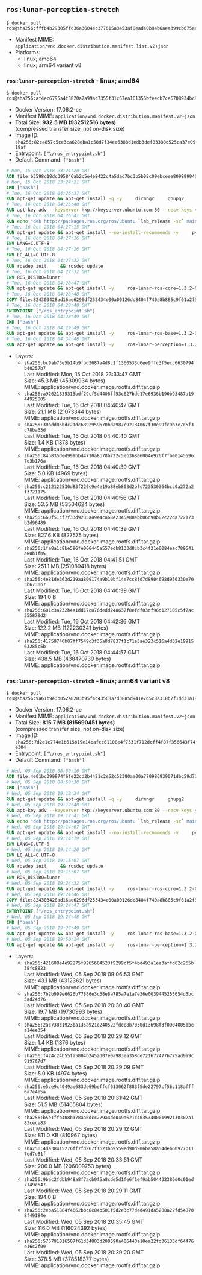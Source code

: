 ## `ros:lunar-perception-stretch`

```console
$ docker pull ros@sha256:fffb4b29305ffc36a3604ec377615a3453af8eade0b84b6aea399cb675aa5753
```

-	Manifest MIME: `application/vnd.docker.distribution.manifest.list.v2+json`
-	Platforms:
	-	linux; amd64
	-	linux; arm64 variant v8

### `ros:lunar-perception-stretch` - linux; amd64

```console
$ docker pull ros@sha256:af4ec6795a4f3820a2a99ac7355f31c67ea161356bfeedb7ce6708934bc9a632
```

-	Docker Version: 17.06.2-ce
-	Manifest MIME: `application/vnd.docker.distribution.manifest.v2+json`
-	Total Size: **932.5 MB (932512516 bytes)**  
	(compressed transfer size, not on-disk size)
-	Image ID: `sha256:82ca857c5ce3ca628eba1c58d7f34ee6388d1edb3def83388d525ca37e0919af`
-	Entrypoint: `["\/ros_entrypoint.sh"]`
-	Default Command: `["bash"]`

```dockerfile
# Mon, 15 Oct 2018 23:24:20 GMT
ADD file:b3598c18dc395846ab2c5e4e8422c4a5dad7bc3b5b08c09ebceee80989904641 in / 
# Mon, 15 Oct 2018 23:24:21 GMT
CMD ["bash"]
# Tue, 16 Oct 2018 04:26:37 GMT
RUN apt-get update && apt-get install -q -y     dirmngr     gnupg2     lsb-release     && rm -rf /var/lib/apt/lists/*
# Tue, 16 Oct 2018 04:26:40 GMT
RUN apt-key adv --keyserver hkp://keyserver.ubuntu.com:80 --recv-keys 421C365BD9FF1F717815A3895523BAEEB01FA116
# Tue, 16 Oct 2018 04:26:41 GMT
RUN echo "deb http://packages.ros.org/ros/ubuntu `lsb_release -sc` main" > /etc/apt/sources.list.d/ros-latest.list
# Tue, 16 Oct 2018 04:27:15 GMT
RUN apt-get update && apt-get install --no-install-recommends -y     python-rosdep     python-rosinstall     python-vcstools     && rm -rf /var/lib/apt/lists/*
# Tue, 16 Oct 2018 04:27:16 GMT
ENV LANG=C.UTF-8
# Tue, 16 Oct 2018 04:27:16 GMT
ENV LC_ALL=C.UTF-8
# Tue, 16 Oct 2018 04:27:32 GMT
RUN rosdep init     && rosdep update
# Tue, 16 Oct 2018 04:27:32 GMT
ENV ROS_DISTRO=lunar
# Tue, 16 Oct 2018 04:28:47 GMT
RUN apt-get update && apt-get install -y     ros-lunar-ros-core=1.3.2-0*     && rm -rf /var/lib/apt/lists/*
# Tue, 16 Oct 2018 04:28:48 GMT
COPY file:824303428ad16ae6296df253434e00a00126dc8404f740a8b885c9f61a2f5fcb in / 
# Tue, 16 Oct 2018 04:28:48 GMT
ENTRYPOINT ["/ros_entrypoint.sh"]
# Tue, 16 Oct 2018 04:28:49 GMT
CMD ["bash"]
# Tue, 16 Oct 2018 04:29:49 GMT
RUN apt-get update && apt-get install -y     ros-lunar-ros-base=1.3.2-0*     && rm -rf /var/lib/apt/lists/*
# Tue, 16 Oct 2018 04:34:48 GMT
RUN apt-get update && apt-get install -y     ros-lunar-perception=1.3.2-0*     && rm -rf /var/lib/apt/lists/*
```

-	Layers:
	-	`sha256:bc9ab73e5b14b9fbd3687a4d8c1f1360533d6ee9ffc3f5ecc6630794b40257b7`  
		Last Modified: Mon, 15 Oct 2018 23:33:47 GMT  
		Size: 45.3 MB (45309934 bytes)  
		MIME: application/vnd.docker.image.rootfs.diff.tar.gzip
	-	`sha256:a92621335313bdf29cf5d4406ff53c827bde17e6936b190b93487a1944925805`  
		Last Modified: Tue, 16 Oct 2018 04:40:47 GMT  
		Size: 21.1 MB (21073344 bytes)  
		MIME: application/vnd.docker.image.rootfs.diff.tar.gzip
	-	`sha256:30add05bdc21dc6892959670bda987c92184067f30e99fc9b3e7d5f3c78ba33d`  
		Last Modified: Tue, 16 Oct 2018 04:40:40 GMT  
		Size: 1.4 KB (1378 bytes)  
		MIME: application/vnd.docker.image.rootfs.diff.tar.gzip
	-	`sha256:84b835ded999bbd4710a8b78b722c5eb36806004e976f7fbe01455967e3b176a`  
		Last Modified: Tue, 16 Oct 2018 04:40:39 GMT  
		Size: 5.0 KB (4969 bytes)  
		MIME: application/vnd.docker.image.rootfs.diff.tar.gzip
	-	`sha256:c212122530d83f220c9e4e19a88eb803d2bfc723530364bcc0a272a2f3721175`  
		Last Modified: Tue, 16 Oct 2018 04:40:56 GMT  
		Size: 53.5 MB (53504624 bytes)  
		MIME: application/vnd.docker.image.rootfs.diff.tar.gzip
	-	`sha256:660f51cf7f33d9235a49e4ca68e2345e88ebb06d90b82c22da722173b2d96489`  
		Last Modified: Tue, 16 Oct 2018 04:40:39 GMT  
		Size: 827.6 KB (827575 bytes)  
		MIME: application/vnd.docker.image.rootfs.diff.tar.gzip
	-	`sha256:1fa8a1c8be596fe006445a557edb8133d8cb3c4f21e6084eac789541a60b1fb5`  
		Last Modified: Tue, 16 Oct 2018 04:41:51 GMT  
		Size: 251.1 MB (251089418 bytes)  
		MIME: application/vnd.docker.image.rootfs.diff.tar.gzip
	-	`sha256:4e81de363d219aa809174a9b10bf14e7cc8fd7d8904698d956330e703b6730b7`  
		Last Modified: Tue, 16 Oct 2018 04:40:39 GMT  
		Size: 194.0 B  
		MIME: application/vnd.docker.image.rootfs.diff.tar.gzip
	-	`sha256:601c3a232b4a1dd17c876dedd248637f8efdf03df96d127105c5f7ac355879d2`  
		Last Modified: Tue, 16 Oct 2018 04:42:36 GMT  
		Size: 122.2 MB (122230341 bytes)  
		MIME: application/vnd.docker.image.rootfs.diff.tar.gzip
	-	`sha256:41759746b07ff7549c3f35a8d7837f1c71e3ae323c516a4d32e1991563285c5b`  
		Last Modified: Tue, 16 Oct 2018 04:44:57 GMT  
		Size: 438.5 MB (438470739 bytes)  
		MIME: application/vnd.docker.image.rootfs.diff.tar.gzip

### `ros:lunar-perception-stretch` - linux; arm64 variant v8

```console
$ docker pull ros@sha256:9a61b9e3b052a8283b95f4c43568a7d3885d941e7d5c8a318b7f1dd31a1994aa
```

-	Docker Version: 17.06.2-ce
-	Manifest MIME: `application/vnd.docker.distribution.manifest.v2+json`
-	Total Size: **815.7 MB (815690451 bytes)**  
	(compressed transfer size, not on-disk size)
-	Image ID: `sha256:7d2e1c774e1b615b19e14bafcc61108e4f7531f712dcff4f87f356643f74e304`
-	Entrypoint: `["\/ros_entrypoint.sh"]`
-	Default Command: `["bash"]`

```dockerfile
# Wed, 05 Sep 2018 08:50:16 GMT
ADD file:4e01bc399974f6fe22cd2b4421c2e52c52380aa00a770986939071dbc59d734e in / 
# Wed, 05 Sep 2018 08:50:30 GMT
CMD ["bash"]
# Wed, 05 Sep 2018 19:12:34 GMT
RUN apt-get update && apt-get install -q -y     dirmngr     gnupg2     lsb-release     && rm -rf /var/lib/apt/lists/*
# Wed, 05 Sep 2018 19:12:40 GMT
RUN apt-key adv --keyserver hkp://keyserver.ubuntu.com:80 --recv-keys 421C365BD9FF1F717815A3895523BAEEB01FA116
# Wed, 05 Sep 2018 19:12:41 GMT
RUN echo "deb http://packages.ros.org/ros/ubuntu `lsb_release -sc` main" > /etc/apt/sources.list.d/ros-latest.list
# Wed, 05 Sep 2018 19:14:07 GMT
RUN apt-get update && apt-get install --no-install-recommends -y     python-rosdep     python-rosinstall     python-vcstools     && rm -rf /var/lib/apt/lists/*
# Wed, 05 Sep 2018 19:14:19 GMT
ENV LANG=C.UTF-8
# Wed, 05 Sep 2018 19:14:20 GMT
ENV LC_ALL=C.UTF-8
# Wed, 05 Sep 2018 19:15:07 GMT
RUN rosdep init     && rosdep update
# Wed, 05 Sep 2018 19:15:07 GMT
ENV ROS_DISTRO=lunar
# Wed, 05 Sep 2018 19:24:32 GMT
RUN apt-get update && apt-get install -y     ros-lunar-ros-core=1.3.2-0*     && rm -rf /var/lib/apt/lists/*
# Wed, 05 Sep 2018 19:24:46 GMT
COPY file:824303428ad16ae6296df253434e00a00126dc8404f740a8b885c9f61a2f5fcb in / 
# Wed, 05 Sep 2018 19:24:47 GMT
ENTRYPOINT ["/ros_entrypoint.sh"]
# Wed, 05 Sep 2018 19:24:48 GMT
CMD ["bash"]
# Wed, 05 Sep 2018 19:28:49 GMT
RUN apt-get update && apt-get install -y     ros-lunar-ros-base=1.3.2-0*     && rm -rf /var/lib/apt/lists/*
# Wed, 05 Sep 2018 19:50:14 GMT
RUN apt-get update && apt-get install -y     ros-lunar-perception=1.3.2-0*     && rm -rf /var/lib/apt/lists/*
```

-	Layers:
	-	`sha256:421608e4e92275f9265604523f9299cf5f4bd493a1ea3affd62c265b38fc8823`  
		Last Modified: Wed, 05 Sep 2018 09:06:53 GMT  
		Size: 43.1 MB (43123621 bytes)  
		MIME: application/vnd.docker.image.rootfs.diff.tar.gzip
	-	`sha256:7b2b999e6626b77886e3c38e8a785a7e1a7e36e0039445255654d5bc5ad24d76`  
		Last Modified: Wed, 05 Sep 2018 20:30:40 GMT  
		Size: 19.7 MB (19730993 bytes)  
		MIME: application/vnd.docker.image.rootfs.diff.tar.gzip
	-	`sha256:2ac738c1923ba135a921c240522fdce8b7030d13698f3f0904005bbea14ee354`  
		Last Modified: Wed, 05 Sep 2018 20:29:12 GMT  
		Size: 1.4 KB (1376 bytes)  
		MIME: application/vnd.docker.image.rootfs.diff.tar.gzip
	-	`sha256:f424c24b55fa5004b2452d07e0a983ea358de7216774776775ad9a9c919767d7`  
		Last Modified: Wed, 05 Sep 2018 20:29:09 GMT  
		Size: 5.0 KB (4974 bytes)  
		MIME: application/vnd.docker.image.rootfs.diff.tar.gzip
	-	`sha256:e5ce9c4049ae683de69beffcf613062f883f5de22797cf56c118afff6a7e4e5a`  
		Last Modified: Wed, 05 Sep 2018 20:31:42 GMT  
		Size: 51.5 MB (51465804 bytes)  
		MIME: application/vnd.docker.image.rootfs.diff.tar.gzip
	-	`sha256:b5e1ffb408b178aa6dcc279a4dd049a621c4035340001992130302a183cece83`  
		Last Modified: Wed, 05 Sep 2018 20:29:12 GMT  
		Size: 811.0 KB (810967 bytes)  
		MIME: application/vnd.docker.image.rootfs.diff.tar.gzip
	-	`sha256:4da38415276ff7fd267f1623bb9559ed90d906ba58a54deb60977b117ed7e81f`  
		Last Modified: Wed, 05 Sep 2018 20:33:51 GMT  
		Size: 206.0 MB (206009753 bytes)  
		MIME: application/vnd.docker.image.rootfs.diff.tar.gzip
	-	`sha256:9bac2fdbb948a8f7acb0f5a8cde5d1fe6f1ef9ab504432386d0c01ed7149c647`  
		Last Modified: Wed, 05 Sep 2018 20:29:11 GMT  
		Size: 194.0 B  
		MIME: application/vnd.docker.image.rootfs.diff.tar.gzip
	-	`sha256:2eba51884f4662bbc8c84b501f5d2e3c77ded491da5288a22fd548708f49184e`  
		Last Modified: Wed, 05 Sep 2018 20:35:45 GMT  
		Size: 116.0 MB (116024392 bytes)  
		MIME: application/vnd.docker.image.rootfs.diff.tar.gzip
	-	`sha256:575791016507f61d34803d200590a406440a10ea22fd36133df64476e16c2f09`  
		Last Modified: Wed, 05 Sep 2018 20:39:20 GMT  
		Size: 378.5 MB (378518377 bytes)  
		MIME: application/vnd.docker.image.rootfs.diff.tar.gzip
